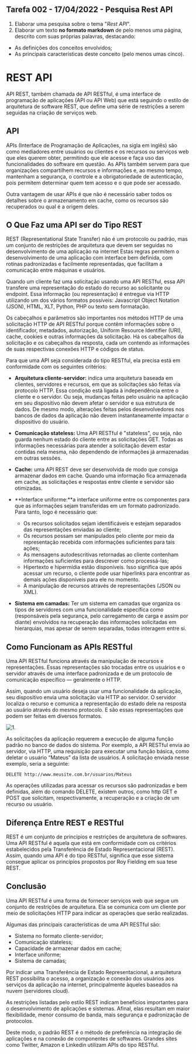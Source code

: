 ## Tarefa 002 - 17/04/2022 - Pesquisa Rest API

1. Elaborar uma pesquisa sobre o tema "_Rest API_".
2. Elaborar um texto **no formato markdown** de pelo menos uma página, descrito com suas próprias palavras, destacando:
* As definições dos conceitos envolvidos;
* As principais características deste conceito (pelo menos umas cinco).

# **REST API**

API REST, também chamada de API RESTful, é uma interface de programação de aplicações (API ou API Web) que está seguindo o estilo de arquitetura de software REST,  que define uma série de restrições a serem seguidas na criação de serviços web.

## **API**

APIs (Interface de Programação de Aplicações, na sigla em inglês) são como mediadores entre usuários ou clientes e os recursos ou serviços web que eles querem obter, permitindo que ele acesse e faça uso das funcionalidades do software em questão. As APIs também servem para que organizações compartilhem recursos e informações e, ao mesmo tempo, mantenham a segurança, o controle e a obrigatoriedade de autenticação, pois permitem determinar quem tem acesso e o que pode ser acessado. 

Outra vantagem de usar APIs é que não é necessário saber todos os detalhes sobre o armazenamento em cache, como os recursos são recuperados ou qual é a origem deles.


## **O Que Faz uma API ser do Tipo REST**


REST (Representational State Transfer)  não é um protocolo ou padrão, mas um conjunto de restrições de arquitetura que devem ser seguidas no desenvolvimento de uma aplicação na internet Estas regras permitem o desenvolvimento de uma aplicação com interface bem definida, com rotinas padronizadas e facilmente representadas, que facilitam a comunicação entre máquinas e usuários.

Quando um cliente faz uma solicitação usando uma API RESTful, essa API transfere uma representação do estado do recurso ao solicitante ou endpoint. Essa informação (ou representação) é entregue via HTTP utilizando um dos vários formatos possíveis:
 Javascript Object Notation (JSON), HTML, XLT, Python, PHP ou texto sem formatação.

Os cabeçalhos e parâmetros são importantes nos métodos HTTP de uma solicitação HTTP de API RESTful porque contêm informações sobre o identificador, metadados, autorização, Uniform Resource Identifier (URI), cache, cookies e outras informações da solicitação. Há os cabeçalhos da solicitação e os cabeçalhos da resposta, cada um contendo as informações de suas respectivas conexões HTTP e códigos de status.

Para que uma API seja considerada do tipo RESTful, ela precisa está em conformidade com os seguintes critérios:

* **Arquitetura cliente-servidor:** indica uma arquitetura baseada em clientes, servidores e recursos, em que as solicitações são feitas via protocolo HTTP. Essa condição está ligada à independência entre o cliente e o servidor. Ou seja, mudanças feitas pelo usuário na aplicação em seu dispositivo não devem afetar o servidor e sua estrutura de dados. De mesmo modo, alterações feitas pelos desenvolvedores nos bancos de dados da aplicação não devem instantaneamente impactar o dispositivo do usuário.

* **Comunicação stateless:** Uma API RESTful é "stateless", ou seja, não guarda nenhum estado do cliente entre as solicitações GET. Todas as informações necessárias para atender a solicitação devem estar contidas nela mesma, não dependendo de informações já armazenadas em outras sessões.

* **Cache:** uma API REST deve ser desenvolvida de modo que consiga armazenar dados em cache. Quando uma informação fica armazenada em cache, as solicitações e respostas entre cliente e servidor são otimizadas.

* **Interface uniforme:**a interface uniforme  entre os componentes para que as informações sejam transferidas em um formato padronizado. Para tanto, logo é necessário que:
   * Os recursos solicitados sejam identificáveis e estejam separados das representações enviadas ao cliente;
   * Os recursos possam ser manipulados pelo cliente por meio da representação recebida com informações suficientes para tais ações;
   * As mensagens autodescritivas retornadas ao cliente contenham informações suficientes para descrever como processá-las;
   * Hipertexto e hipermídia estão disponíveis. Isso significa que após acessar um recurso, o cliente pode usar hiperlinks para encontrar as demais ações disponíveis para ele no momento.
   * A manipulação de recursos através de representações (JSON ou XML).
* **Sistema em camadas:** Ter um sistema em camadas que organiza os tipos de servidores com uma funcionalidade específica como (responsáveis pela segurança, pelo carregamento de carga e assim por diante) envolvidos na recuperação das informações solicitadas em hierarquias, mas apesar de serem separadas, todas interagem entre si.


## **Como Funcionam as APIs RESTful**

Uma API RESTful funciona através da manipulação de recursos e representações. Essas representações são trocadas entre os usuários e o servidor através de uma interface padronizada e de um protocolo de comunicação específico — geralmente o HTTP. 

Assim, quando um usuário deseja usar uma funcionalidade da aplicação, seu dispositivo envia uma solicitação via HTTP ao servidor. O servidor localiza o recurso e comunica a representação do estado dele na resposta ao usuário através do mesmo protocolo. E são essas representações que podem ser feitas em diversos formatos.

![1](https://user-images.githubusercontent.com/131163948/233358493-ba268609-9a7e-4659-8149-2fd04942d328.png).

As solicitações da aplicação requerem a execução de alguma função padrão no banco de dados do sistema. Por exemplo, a API RESTful envia ao servidor, via HTTP, uma requisição para executar uma função básica, como deletar o usuário “Mateus” da lista de usuários. A solicitação enviada nesse exemplo, seria a seguinte: 

```DELETE http://www.meusite.com.br/usuarios/Mateus```

As operações utilizadas para acessar os recursos são padronizadas e bem definidas, além do comando DELETE, existem outros, como http GET e POST que solicitam, respectivamente, a recuperação e a criação de um recurso ou usuário.

## **Diferença Entre REST e RESTful**

REST é um conjunto de princípios e restrições de arquitetura de softwares. 
Uma API RESTful é aquela que está em conformidade com os critérios estabelecidos pela Transferência de Estado Representacional (REST). Assim, quando uma API é do tipo RESTful, significa que esse sistema consegue aplicar os princípios propostos por Roy Fielding em sua tese REST.


## **Conclusão**

Uma API RESTful é uma forma de fornecer serviços web que segue um conjunto de restrições de arquitetura. Ela se comunica com um cliente por meio de solicitações HTTP para indicar as operações que serão realizadas. 

Algumas das principais características de uma API RESTful são:
* Sistema no formato cliente-servidor;
* Comunicação stateless;
* Capacidade de armazenar dados em cache;
* Interface uniforme;
* Sistema de camadas;

Por indicar uma Transferência de Estado Representacional, a arquitetura REST possibilita o acesso, a organização e conexão dos usuários aos serviços da aplicação na internet, principalmente àqueles baseados na nuvem (servidores cloud).

As restrições listadas pelo estilo REST indicam benefícios importantes para o desenvolvimento de aplicações e sistemas. Afinal, elas resultam em maior flexibilidade, menor consumo de banda, mais segurança e padronização de protocolos. 

Deste modo, o padrão REST é o método de preferência na integração de aplicações e na conexão de componentes de softwares. Grandes sites como Twitter, Amazon e Linkedin utilizam APIs do tipo RESTful.